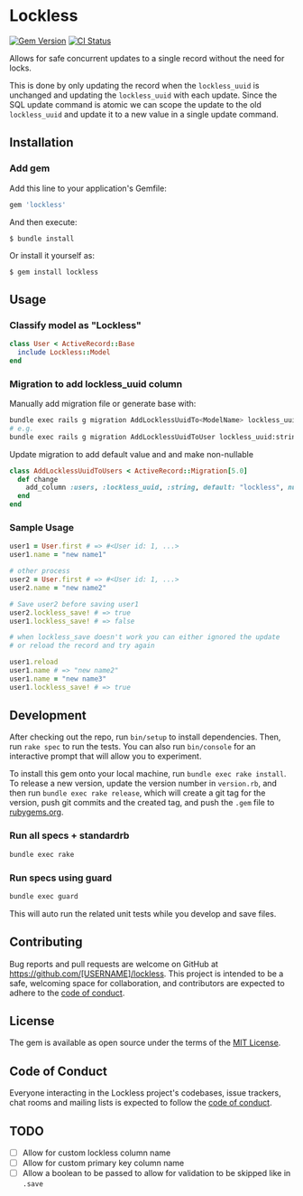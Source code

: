 # Lockless

[![Gem Version](https://badge.fury.io/rb/master-crypt.png)](https://badge.fury.io/rb/master-crypt)
[![CI Status](https://github.com/cianmce/lockless/actions/workflows/main.yml/badge.svg)](https://github.com/cianmce/lockless/actions)

Allows for safe concurrent updates to a single record without the need for locks.

This is done by only updating the record when the `lockless_uuid` is unchanged and updating the `lockless_uuid` with each update. Since the SQL update command is atomic we can scope the update to the old `lockless_uuid` and update it to a new value in a single update command.

## Installation

### Add gem

Add this line to your application's Gemfile:

```ruby
gem 'lockless'
```

And then execute:

    $ bundle install

Or install it yourself as:

    $ gem install lockless

## Usage

### Classify model as "Lockless"

```ruby
class User < ActiveRecord::Base
  include Lockless::Model
end
```

### Migration to add lockless_uuid column

Manually add migration file or generate base with:

```sh
bundle exec rails g migration AddLocklessUuidTo<ModelName> lockless_uuid:string
# e.g.
bundle exec rails g migration AddLocklessUuidToUser lockless_uuid:string
````

Update migration to add default value and and make non-nullable

```ruby
class AddLocklessUuidToUsers < ActiveRecord::Migration[5.0]
  def change
    add_column :users, :lockless_uuid, :string, default: "lockless", null: false
  end
end
```

### Sample Usage

```ruby
user1 = User.first # => #<User id: 1, ...>
user1.name = "new name1"

# other process
user2 = User.first # => #<User id: 1, ...>
user2.name = "new name2"

# Save user2 before saving user1
user2.lockless_save! # => true
user1.lockless_save! # => false

# when lockless_save doesn't work you can either ignored the update
# or reload the record and try again

user1.reload
user1.name # => "new name2"
user1.name = "new name3"
user1.lockless_save! # => true
```

## Development

After checking out the repo, run `bin/setup` to install dependencies. Then, run `rake spec` to run the tests. You can also run `bin/console` for an interactive prompt that will allow you to experiment.

To install this gem onto your local machine, run `bundle exec rake install`. To release a new version, update the version number in `version.rb`, and then run `bundle exec rake release`, which will create a git tag for the version, push git commits and the created tag, and push the `.gem` file to [rubygems.org](https://rubygems.org).

### Run all specs + standardrb

```sh
bundle exec rake
```

### Run specs using guard

```sh
bundle exec guard
```

This will auto run the related unit tests while you develop and save files.

## Contributing

Bug reports and pull requests are welcome on GitHub at https://github.com/[USERNAME]/lockless. This project is intended to be a safe, welcoming space for collaboration, and contributors are expected to adhere to the [code of conduct](https://github.com/[USERNAME]/lockless/blob/master/CODE_OF_CONDUCT.md).

## License

The gem is available as open source under the terms of the [MIT License](https://opensource.org/licenses/MIT).

## Code of Conduct

Everyone interacting in the Lockless project's codebases, issue trackers, chat rooms and mailing lists is expected to follow the [code of conduct](https://github.com/[USERNAME]/lockless/blob/master/CODE_OF_CONDUCT.md).

## TODO

- [ ] Allow for custom lockless column name
- [ ] Allow for custom primary key column name
- [ ] Allow a boolean to be passed to allow for validation to be skipped like in `.save`
